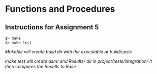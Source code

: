 # Functions and Procedures
## Instructions for Assignment 5
```shell
$> make
$> make test
```
*Makefile will create build dir with the executable at build/cpslc*

*make test will create asm/ and Results/ dir in project/tests/integration/*
*it then compares the Results to Base*